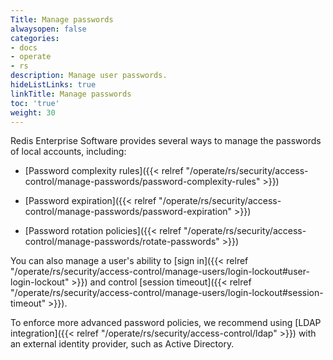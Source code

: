 ```yaml
---
Title: Manage passwords
alwaysopen: false
categories:
- docs
- operate
- rs
description: Manage user passwords.
hideListLinks: true
linkTitle: Manage passwords
toc: 'true'
weight: 30
---
```


Redis Enterprise Software provides several ways to manage the passwords of local accounts, including:

- [Password complexity rules]({{< relref "/operate/rs/security/access-control/manage-passwords/password-complexity-rules" >}})

- [Password expiration]({{< relref "/operate/rs/security/access-control/manage-passwords/password-expiration" >}})

- [Password rotation policies]({{< relref "/operate/rs/security/access-control/manage-passwords/rotate-passwords" >}})

You can also manage a user's ability to [sign in]({{< relref "/operate/rs/security/access-control/manage-users/login-lockout#user-login-lockout" >}}) and control [session timeout]({{< relref "/operate/rs/security/access-control/manage-users/login-lockout#session-timeout" >}}).

To enforce more advanced password policies, we recommend using [LDAP integration]({{< relref "/operate/rs/security/access-control/ldap" >}}) with an external identity provider, such as Active Directory.
